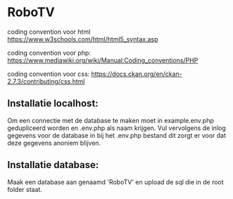 # RoboTV

coding convention voor html
https://www.w3schools.com/html/html5_syntax.asp

coding convention voor php:
https://www.mediawiki.org/wiki/Manual:Coding_conventions/PHP

coding convention voor css:
https://docs.ckan.org/en/ckan-2.7.3/contributing/css.html

## Installatie localhost:

Om een connectie met de database te maken moet in example.env.php gedupliceerd worden en .env.php als naam krijgen. Vul vervolgens de inlog gegevens voor de database in bij het .env.php bestand dit zorgt er voor dat deze gegevens anoniem blijven.

## Installatie database:

Maak een database aan genaamd 'RoboTV' en upload de sql die in de root folder staat.
